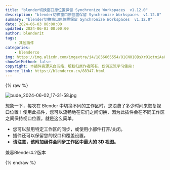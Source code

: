 ```yaml
---
title: "blender切换窗口原位置保留 Synchronize Workspaces  v1.12.0"
description: "blender切换窗口原位置保留 Synchronize Workspaces  v1.12.0"
summary: "blender切换窗口原位置保留 Synchronize Workspaces  v1.12.0"
date: 2024-06-03 00:00:00
updated: 2024-06-03 00:00:00
author: blenderit
tags: 
    - 其他插件
categories:
    - blenderco
img: https://img.alicdn.com/imgextra/i4/1856665554/O1CN010BsXrO1qtmiAaHAMr_!!1856665554.jpg
showGetMethod: false
copyright: 本插件资源来自网络，版权归原作者所有，仅供交流学习使用！
source_link: https://blenderco.cn/88347.html
---
```


{% raw %}
<p><img src="https://img.alicdn.com/imgextra/i4/1856665554/O1CN010BsXrO1qtmiAaHAMr_!!1856665554.jpg" alt="bude_2024-06-02_17-31-58.jpg"></p><p>想象一下，每次在 Blender 中切换不同的工作区时，您浪费了多少时间来恢复视口位置！使用此插件，您可以流畅地在它们之间切换，因为此插件会在不同工作区之间保持视口位置。就是这么简单。</p><ul>
<li>您可以禁用特定工作区的同步，或使用小部件打开/关闭。</li>
<li>插件还可以保留您的视口和覆盖设置。</li>
<li><strong>请注意，该附加组件会同步工作区中最大的 3D 视图。</strong></li>
</ul><p>兼容Blender4.2版本</p>
<div style="display: none">blenderco</div>
{% endraw %}